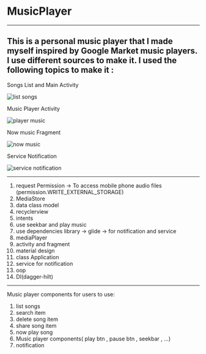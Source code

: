 # MusicPlayer
---------------
This is a personal music player that I made myself inspired by Google Market music players. I use different sources to make it.
I used the following topics to make it :
---------------
Songs List and Main Activity

![list songs](https://user-images.githubusercontent.com/115555417/216773761-7051bda9-d60b-4fe3-986a-24ada4dd363c.png)

Music Player Activity

![player music](https://user-images.githubusercontent.com/115555417/216774011-5b9d7db9-9843-4571-bb9d-a4f902caa07d.png)

Now music Fragment

![now music](https://user-images.githubusercontent.com/115555417/216773985-28ef437b-6223-4328-9457-a9f3d1e5f381.png)

Service Notification

![service notification](https://user-images.githubusercontent.com/115555417/216774035-64b9916c-4730-4eed-bdf2-f9e2c74a5024.png)

---------------
1. request Permission
-> To access mobile phone audio files (permission.WRITE_EXTERNAL_STORAGE)
2. MediaStore
3. data class model
4. recyclerview
5. intents
5. use seekbar and play music
6. use dependencies library
-> glide
-> for notification and service
7. mediaPlayer
8. activity and fragment
9. material design
10. class Application
11. service for notification
12. oop
13. DI(dagger-hilt)
---------------
Music player components for users to use:
1. list songs
2. search item
3. delete song item
4. share song item
5. now play song
6. Music player components( play btn , pause btn , seekbar , ...)
7. notification 
